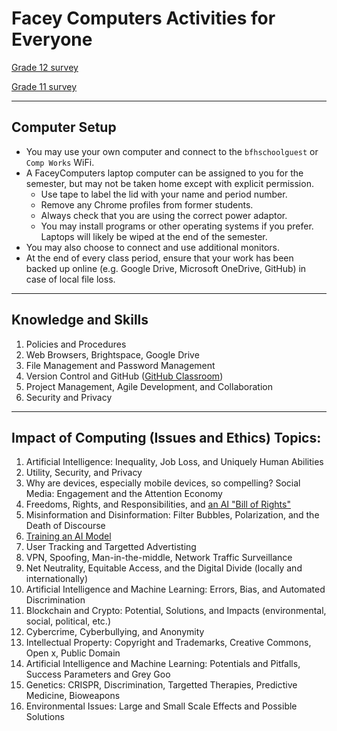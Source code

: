 # Facey Computers Activities for Everyone

[Grade 12 survey](https://docs.google.com/forms/d/e/1FAIpQLSccBTGvpppmp2qOa6aT7nfdLCIpuIwCHFngX4DJ7xJ8SdO8aw/viewform)

[Grade 11 survey](https://docs.google.com/forms/d/e/1FAIpQLScS-6nY6h2d_7H8_kzUXWr-dh4I-Q7tA6xG7dV4ZfEDKOlNSg/viewform)

---

## Computer Setup

* You may use your own computer and connect to the `bfhschoolguest` or `Comp Works` WiFi.
* A FaceyComputers laptop computer can be assigned to you for the semester, but may not be taken home except with explicit permission.
  * Use tape to label the lid with your name and period number.
  * Remove any Chrome profiles from former students.
  * Always check that you are using the correct power adaptor.
  * You may install programs or other operating systems if you prefer. Laptops will likely be wiped at the end of the semester.
* You may also choose to connect and use additional monitors.
* At the end of every class period, ensure that your work has been backed up online (e.g. Google Drive, Microsoft OneDrive, GitHub) in case of local file loss.

---

## Knowledge and Skills

1. Policies and Procedures
1. Web Browsers, Brightspace, Google Drive
1. File Management and Password Management
1. Version Control and GitHub ([GitHub Classroom](https://classroom.github.com/a/rtd5iZM_))
1. Project Management, Agile Development, and Collaboration
1. Security and Privacy

---

## Impact of Computing (Issues and Ethics) Topics:

1. Artificial Intelligence: Inequality, Job Loss, and Uniquely Human Abilities
1. Utility, Security, and Privacy
1. Why are devices, especially mobile devices, so compelling? Social Media: Engagement and the Attention Economy
1. Freedoms, Rights, and Responsibilities, and [an AI "Bill of Rights"](https://www.whitehouse.gov/ostp/ai-bill-of-rights/)
1. Misinformation and Disinformation: Filter Bubbles, Polarization, and the Death of Discourse
1. [Training an AI Model](https://teachablemachine.withgoogle.com/train/image)
1. User Tracking and Targetted Advertisting
1. VPN, Spoofing, Man-in-the-middle, Network Traffic Surveillance
1. Net Neutrality, Equitable Access, and the Digital Divide (locally and internationally)
1. Artificial Intelligence and Machine Learning: Errors, Bias, and Automated Discrimination
1. Blockchain and Crypto: Potential, Solutions, and Impacts (environmental, social, political, etc.)
1. Cybercrime, Cyberbullying, and Anonymity
1. Intellectual Property: Copyright and Trademarks, Creative Commons, Open x, Public Domain
1. Artificial Intelligence and Machine Learning: Potentials and Pitfalls, Success Parameters and Grey Goo
1. Genetics: CRISPR, Discrimination, Targetted Therapies, Predictive Medicine, Bioweapons
1. Environmental Issues: Large and Small Scale Effects and Possible Solutions
